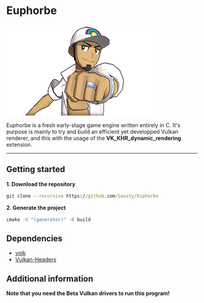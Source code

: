 # Euphorbe

![Euphorbe](.github/logo.png)

Euphorbe is a fresh early-stage game engine written entirely in C.
It's purpose is mainly to try and build an efficient yet developped Vulkan renderer, and this with the usage of the **VK_KHR_dynamic_rendering** extension.
***

## Getting started

**1. Download the repository**
```bat
git clone --recursive https://github.com/Sausty/Euphorbe
```

**2. Generate the project**
```bat
cmake -G "(generator)" -B build
```

## Dependencies

- [volk](https://github.com/zeux/volk)
- [Vulkan-Headers](https://github.com/KhronosGroup/Vulkan-Headers)

## Additional information

**Note that you need the Beta Vulkan drivers to run this program!**